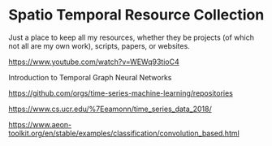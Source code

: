 # Spatio Temporal Resource Collection 

Just a place to keep all my resources, whether they be projects (of which not all are my own work), scripts, papers, or websites.



https://www.youtube.com/watch?v=WEWq93tioC4

Introduction to Temporal Graph Neural Networks

https://github.com/orgs/time-series-machine-learning/repositories

https://www.cs.ucr.edu/%7Eeamonn/time_series_data_2018/

https://www.aeon-toolkit.org/en/stable/examples/classification/convolution_based.html
